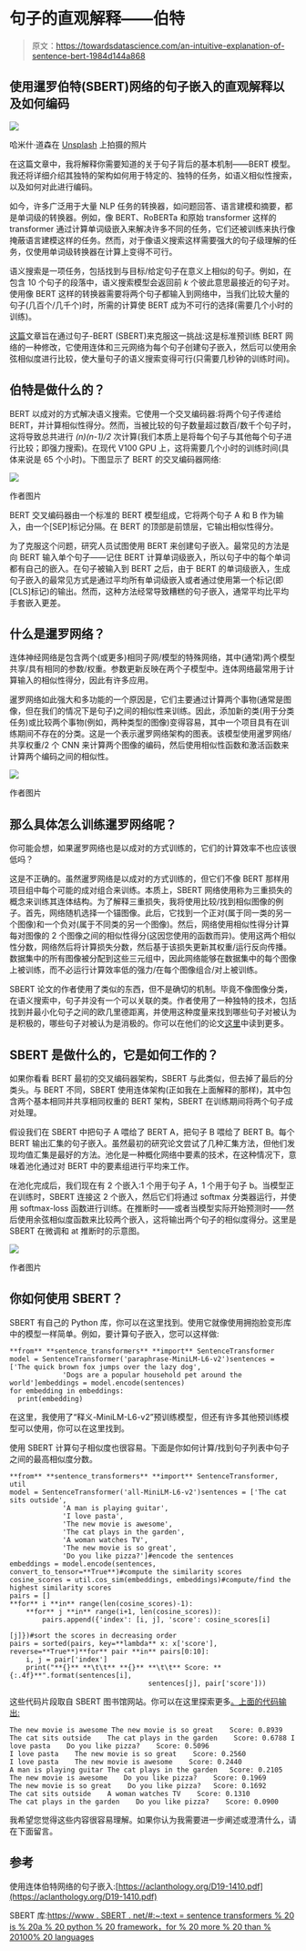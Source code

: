 # 句子的直观解释——伯特

> 原文：<https://towardsdatascience.com/an-intuitive-explanation-of-sentence-bert-1984d144a868>

## 使用暹罗伯特(SBERT)网络的句子嵌入的直观解释以及如何编码

![](img/4d4b9a1a21a0ae89263944853a1a81e8.png)

哈米什·道森在 [Unsplash](https://unsplash.com?utm_source=medium&utm_medium=referral) 上拍摄的照片

在这篇文章中，我将解释你需要知道的关于句子背后的基本机制——BERT 模型。我还将详细介绍其独特的架构如何用于特定的、独特的任务，如语义相似性搜索，以及如何对此进行编码。

如今，许多广泛用于大量 NLP 任务的转换器，如问题回答、语言建模和摘要，都是单词级的转换器。例如，像 BERT、RoBERTa 和原始 transformer 这样的 transformer 通过计算单词级嵌入来解决许多不同的任务，它们还被训练来执行像掩蔽语言建模这样的任务。然而，对于像语义搜索这样需要强大的句子级理解的任务，仅使用单词级转换器在计算上变得不可行。

语义搜索是一项任务，包括找到与目标/给定句子在意义上相似的句子。例如，在包含 10 个句子的段落中，语义搜索模型会返回前 *k* 个彼此意思最接近的句子对。使用像 BERT 这样的转换器需要将两个句子都输入到网络中，当我们比较大量的句子(几百个/几千个)时，所需的计算使 BERT 成为不可行的选择(需要几个小时的训练)。

[这篇](https://aclanthology.org/D19-1410.pdf)文章旨在通过句子-BERT (SBERT)来克服这一挑战:这是标准预训练 BERT 网络的一种修改，它使用连体和三元网络为每个句子创建句子嵌入，然后可以使用余弦相似度进行比较，使大量句子的语义搜索变得可行(只需要几秒钟的训练时间)。

## 伯特是做什么的？

BERT 以成对的方式解决语义搜索。它使用一个交叉编码器:将两个句子传递给 BERT，并计算相似性得分。然而，当被比较的句子数量超过数百/数千个句子时，这将导致总共进行 *(n)(n-1)/2* 次计算(我们本质上是将每个句子与其他每个句子进行比较；即强力搜索)。在现代 V100 GPU 上，这将需要几个小时的训练时间(具体来说是 65 个小时)。下图显示了 BERT 的交叉编码器网络:

![](img/33ce43d348194da8be6013a894e49494.png)

作者图片

BERT 交叉编码器由一个标准的 BERT 模型组成，它将两个句子 A 和 B 作为输入，由一个[SEP]标记分隔。在 BERT 的顶部是前馈层，它输出相似性得分。

为了克服这个问题，研究人员试图使用 BERT 来创建句子嵌入。最常见的方法是向 BERT 输入单个句子——记住 BERT 计算单词级嵌入，所以句子中的每个单词都有自己的嵌入。在句子被输入到 BERT 之后，由于 BERT 的单词级嵌入，生成句子嵌入的最常见方式是通过平均所有单词级嵌入或者通过使用第一个标记(即[CLS]标记)的输出。然而，这种方法经常导致糟糕的句子嵌入，通常平均比平均手套嵌入更差。

## 什么是暹罗网络？

连体神经网络是包含两个(或更多)相同子网/模型的特殊网络，其中(通常)两个模型共享/具有相同的参数/权重。参数更新反映在两个子模型中。连体网络最常用于计算输入的相似性得分，因此有许多应用。

暹罗网络如此强大和多功能的一个原因是，它们主要通过计算两个事物(通常是图像，但在我们的情况下是句子)之间的相似性来训练。因此，添加新的类(用于分类任务)或比较两个事物(例如，两种类型的图像)变得容易，其中一个项目具有在训练期间不存在的分类。这是一个表示暹罗网络架构的图表。该模型使用暹罗网络/共享权重/2 个 CNN 来计算两个图像的编码，然后使用相似性函数和激活函数来计算两个编码之间的相似性。

![](img/b64d789d4cb488e4f42fb0213a472085.png)

作者图片

## 那么具体怎么训练暹罗网络呢？

你可能会想，如果暹罗网络也是以成对的方式训练的，它们的计算效率不也应该很低吗？

这是不正确的。虽然暹罗网络是以成对的方式训练的，但它们不像 BERT 那样用项目组中每个可能的成对组合来训练。本质上，SBERT 网络使用称为三重损失的概念来训练其连体结构。为了解释三重损失，我将使用比较/找到相似图像的例子。首先，网络随机选择一个锚图像。此后，它找到一个正对(属于同一类的另一个图像)和一个负对(属于不同类的另一个图像)。然后，网络使用相似性得分计算每对图像的 2 个图像之间的相似性得分(这因您使用的函数而异)。使用这两个相似性分数，网络然后将计算损失分数，然后基于该损失更新其权重/运行反向传播。数据集中的所有图像被分配到这些三元组中，因此网络能够在数据集中的每个图像上被训练，而不必运行计算效率低的强力/在每个图像组合/对上被训练。

SBERT 论文的作者使用了类似的东西，但不是确切的机制。毕竟不像图像分类，在语义搜索中，句子并没有一个可以关联的类。作者使用了一种独特的技术，包括找到并最小化句子之间的欧几里德距离，并使用这种度量来找到哪些句子对被认为是积极的，哪些句子对被认为是消极的。你可以在他们的论文[这里](https://aclanthology.org/D19-1410.pdf)中读到更多。

## SBERT 是做什么的，它是如何工作的？

如果你看看 BERT 最初的交叉编码器架构，SBERT 与此类似，但去掉了最后的分类头。与 BERT 不同，SBERT 使用连体架构(正如我在上面解释的那样)，其中包含两个基本相同并共享相同权重的 BERT 架构，SBERT 在训练期间将两个句子成对处理。

假设我们在 SBERT 中把句子 A 喂给了 BERT A，把句子 B 喂给了 BERT B。每个 BERT 输出汇集的句子嵌入。虽然最初的研究论文尝试了几种汇集方法，但他们发现均值汇集是最好的方法。池化是一种概化网络中要素的技术，在这种情况下，意味着池化通过对 BERT 中的要素组进行平均来工作。

在池化完成后，我们现在有 2 个嵌入:1 个用于句子 A，1 个用于句子 b。当模型正在训练时，SBERT 连接这 2 个嵌入，然后它们将通过 softmax 分类器运行，并使用 softmax-loss 函数进行训练。在推断时——或者当模型实际开始预测时——然后使用余弦相似度函数来比较两个嵌入，这将输出两个句子的相似度得分。这里是 SBERT 在微调和 at 推断时的示意图。

![](img/c8f1b3566ad4e9678e20c66848aebc8b.png)

作者图片

## 你如何使用 SBERT？

SBERT 有自己的 Python 库，你可以在这里找到。使用它就像使用拥抱脸变形库中的模型一样简单。例如，要计算句子嵌入，您可以这样做:

```
**from** **sentence_transformers** **import** SentenceTransformer
model = SentenceTransformer('paraphrase-MiniLM-L6-v2')sentences = ['The quick brown fox jumps over the lazy dog', 
             'Dogs are a popular household pet around the world']embeddings = model.encode(sentences)
for embedding in embeddings:
  print(embedding)
```

在这里，我使用了“释义-MiniLM-L6-v2”预训练模型，但还有许多其他预训练模型可以使用，你可以在这里找到。

使用 SBERT 计算句子相似度也很容易。下面是你如何计算/找到句子列表中句子之间的最高相似度分数。

```
**from** **sentence_transformers** **import** SentenceTransformer, util
model = SentenceTransformer('all-MiniLM-L6-v2')sentences = ['The cat sits outside',
             'A man is playing guitar',
             'I love pasta',
             'The new movie is awesome',
             'The cat plays in the garden',
             'A woman watches TV',
             'The new movie is so great',
             'Do you like pizza?']#encode the sentences 
embeddings = model.encode(sentences, convert_to_tensor=**True**)#compute the similarity scores
cosine_scores = util.cos_sim(embeddings, embeddings)#compute/find the highest similarity scores
pairs = []
**for** i **in** range(len(cosine_scores)-1):
    **for** j **in** range(i+1, len(cosine_scores)):
        pairs.append({'index': [i, j], 'score': cosine_scores[i] 
                                                             [j]})#sort the scores in decreasing order 
pairs = sorted(pairs, key=**lambda** x: x['score'], reverse=**True**)**for** pair **in** pairs[0:10]:
    i, j = pair['index']
    print("**{}** **\t\t** **{}** **\t\t** Score: **{:.4f}**".format(sentences[i],
                                  sentences[j], pair['score']))
```

这些代码片段取自 SBERT 图书馆网站。你可以在这里探索更多[。上面的代码输出:](https://www.sbert.net/index.html)

```
The new movie is awesome The new movie is so great    Score: 0.8939 The cat sits outside    The cat plays in the garden    Score: 0.6788 I love pasta    Do you like pizza?    Score: 0.5096 
I love pasta    The new movie is so great    Score: 0.2560 
I love pasta    The new movie is awesome    Score: 0.2440 
A man is playing guitar The cat plays in the garden   Score: 0.2105 The new movie is awesome    Do you like pizza?    Score: 0.1969 
The new movie is so great    Do you like pizza?   Score: 0.1692 
The cat sits outside    A woman watches TV    Score: 0.1310 
The cat plays in the garden    Do you like pizza?    Score: 0.0900
```

我希望您觉得这些内容很容易理解。如果你认为我需要进一步阐述或澄清什么，请在下面留言。

## 参考

使用连体伯特网络的句子嵌入:[https://aclanthology.org/D19-1410.pdf](https://aclanthology.org/D19-1410.pdf)

SBERT 库:[https://www . SBERT . net/#:~:text = sentence transformers % 20 is % 20a % 20 python % 20 framework，for % 20 more % 20 than % 20100% 20 languages](https://www.sbert.net/#:~:text=SentenceTransformers%20is%20a%20Python%20framework,for%20more%20than%20100%20languages)
